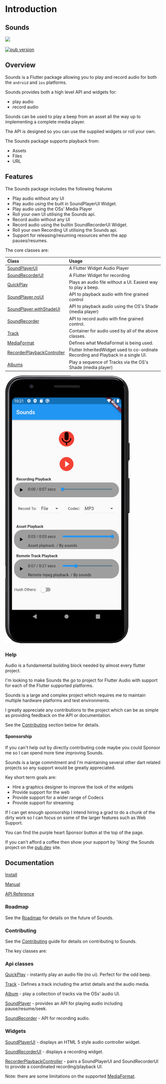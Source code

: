 # Introduction

## Sounds

[![](https://raw.githubusercontent.com/acedev0110/flutter-sounds/master/SoundsLogo.png)](https://raw.githubusercontent.com/acedev0110/flutter-sounds/master/SoundsLogo.png)

[![pub version](https://camo.githubusercontent.com/7c696da820eebbf794d24e0b1339ec1a987f8a8a/68747470733a2f2f696d672e736869656c64732e696f2f7075622f762f736f756e64732e7376673f7374796c653d666c61742d737175617265)](https://pub.dartlang.org/packages/sounds)

## Overview

Sounds is a Flutter package allowing you to play and record audio for both the `android` and `ios` platforms.

Sounds provides both a high level API and widgets for:

* play audio 
* record audio

Sounds can be used to play a beep from an asset all the way up to implementing a complete media player.

The API is designed so you can use the supplied widgets or roll your own.

The Sounds package supports playback from:

* Assets
* Files
* URL

## Features

The Sounds package includes the following features

* Play audio without any UI
* Play audio using the built in SoundPlayerUI Widget.
* Play audio using the OSs' Media Player
* Roll your own UI utilising the Sounds api.
* Record audio without any UI
* Record audio using the builtin SoundRecorderUI Widget.
* Roll your own Recording UI utilising the Sounds api.
* Support for releasing/resuming resources when the app pauses/resumes.

The core classes are:

| Class | Usage |
| :--- | :--- |
| [SoundPlayerUI](api/soundplayerui.md) | A Flutter Widget Audio Player |
| [SoundRecorderUI](api/soundrecorderui.md) | A Flutter Widget for recording |
| [QuickPlay](api/quickplay.md) | Plays an audio file without a UI. Easiest way to play a beep. |
| [SoundPlayer.noUI](api/soundplayer.md#headless-playback-no-ui) | API to playback audio with fine grained control |
| [SoundPlayer.withShadeUI](api/soundplayer.md#os-shade-using-the-os-media-ui) | API to playback audio using the OS's Shade \(media player\) |
| [SoundRecorder](api/soundrecorder.md) | API to record audio with fine grained control. |
| [Track](api/track.md) | Container for audio used by all of the above classes. |
| [MediaFormat](api/mediaformat.md) | Defines what MediaFormat is being used. |
| [RecorderPlaybackController](api/recorderplaybackcontroller.md) | Flutter InheritedWidget used to co-ordinate Recording and Playback in a single UI. |
| [Albums](api/albums.md) | Play a sequence of Tracks via the OS's Shade \(media player\) |

![](.gitbook/assets/image%20%281%29.png)

### Help

Audio is a fundamental building block needed by almost every flutter project.

I'm looking to make Sounds the go to project for Flutter Audio with support for each of the Flutter supported platforms.

Sounds is a large and complex project which requires me to maintain multiple hardware platforms and test environments.

I greatly appreciate any contributions to the project which can be as simple as providing feedback on the API or documentation.

See the [Contributing](contributing/overview.md) section below for details.

#### Sponsorship

If you can't help out by directly contributing code maybe you could Sponsor me so I can spend more time improving Sounds.

Sounds is a large commitment and I'm maintaining several other dart related projects so any support would be greatly appreciated.

Key short term goals are:

* Hire a graphics designer to improve the look of the widgets
* Provide support for the web
* Provide support for a wider range of Codecs
* Provide support for streaming

If I can get enough sponsorship I intend hiring a grad to do a chunk of the dirty work so I can focus on some of the larger features such as Web Support.

You can find the purple heart Sponsor button at the top of the page.

If you can't afford a coffee then show your support by 'liking' the Sounds project on the [pub.dev](https://pub.dev/packages/sounds) site.

## Documentation

[Install](installing.md)

[Manual](https://bsutton.gitbook.io/sounds/)

[API Reference](https://pub.dev/documentation/sounds/latest/)

### Roadmap

See the [Roadmap](roadmap.md) for details on the future of Sounds.

### Contributing

See the [Contributing](contributing/overview.md) guide for details on contributing to Sounds.

The key classes are:

### Api classes

[QuickPlay](api/quickplay.md) - instantly play an audio file \(no ui\). Perfect for the odd beep.

[Track](api/track.md) - Defines a track including the artist details and the audio media.

[Album](api/albums.md) - play a collection of tracks via the OSs' audio UI.

[SoundPlayer](api/soundplayer.md) - provides an API for playing audio including pause/resume/seek.

[SoundRecorder](api/soundrecorder.md) - API for recording audio.

### Widgets

[SoundPlayerUI](api/soundplayerui.md) - displays an HTML 5 style audio controller widget.

[SoundRecorderUI](api/soundrecorderui.md) - displays a recording widget.

[RecorderPlaybackController](api/recorderplaybackcontroller.md) - pairs a SoundPlayerUI and SoundRecorderUI to provide a coordinated recording/playback UI.

Note: there are some limitations on the supported [MediaFormat](api/mediaformat.md).

